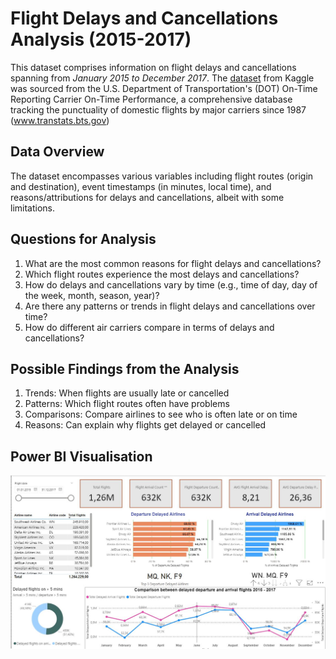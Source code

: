 # Flight Delays and Cancellations Analysis (2015-2017)
This dataset comprises information on flight delays and cancellations spanning from *January 2015 to December 2017*. The [dataset](https://www.kaggle.com/datasets/patrickzel/flight-delay-and-cancellation-dataset-2019-2023) from Kaggle was sourced from the U.S. Department of Transportation's (DOT) On-Time Reporting Carrier On-Time Performance, a comprehensive database tracking the punctuality of domestic flights by major carriers since 1987 (www.transtats.bts.gov)

## Data Overview
The dataset encompasses various variables including flight routes (origin and destination), event timestamps (in minutes, local time), and reasons/attributions for delays and cancellations, albeit with some limitations.

## Questions for Analysis
1. What are the most common reasons for flight delays and cancellations?
2. Which flight routes experience the most delays and cancellations?
3. How do delays and cancellations vary by time (e.g., time of day, day of the week, month, season, year)?
4. Are there any patterns or trends in flight delays and cancellations over time?
5. How do different air carriers compare in terms of delays and cancellations?

## Possible Findings from the Analysis
1. Trends: When flights are usually late or cancelled
2. Patterns: Which flight routes often have problems
3. Comparisons: Compare airlines to see who is often late or on time
4. Reasons: Can explain why flights get delayed or cancelled

## Power BI Visualisation
![Image](https://github.com/zukui1984/Airline_Delay_2015_2017/blob/master/images/final_project.JPG)
